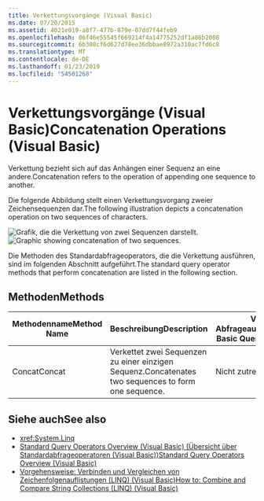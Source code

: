 ```yaml
---
title: Verkettungsvorgänge (Visual Basic)
ms.date: 07/20/2015
ms.assetid: 4021e019-a8f7-477b-879e-07dd7f44feb9
ms.openlocfilehash: 06f46e55545f669214f4a14775252df1a86b2008
ms.sourcegitcommit: 6b308cf6d627d78ee36dbbae8972a310ac7fd6c8
ms.translationtype: MT
ms.contentlocale: de-DE
ms.lasthandoff: 01/23/2019
ms.locfileid: "54501268"
---
```

# <a name="concatenation-operations-visual-basic"></a><span data-ttu-id="9fe31-102">Verkettungsvorgänge (Visual Basic)</span><span class="sxs-lookup"><span data-stu-id="9fe31-102">Concatenation Operations (Visual Basic)</span></span>
<span data-ttu-id="9fe31-103">Verkettung bezieht sich auf das Anhängen einer Sequenz an eine andere.</span><span class="sxs-lookup"><span data-stu-id="9fe31-103">Concatenation refers to the operation of appending one sequence to another.</span></span>  
  
 <span data-ttu-id="9fe31-104">Die folgende Abbildung stellt einen Verkettungsvorgang zweier Zeichensequenzen dar.</span><span class="sxs-lookup"><span data-stu-id="9fe31-104">The following illustration depicts a concatenation operation on two sequences of characters.</span></span>  
  
 <span data-ttu-id="9fe31-105">![Grafik, die die Verkettung von zwei Sequenzen darstellt.](../../../../csharp/programming-guide/concepts/linq/media/concat.png "Verkettung")</span><span class="sxs-lookup"><span data-stu-id="9fe31-105">![Graphic showing concatenation of two sequences.](../../../../csharp/programming-guide/concepts/linq/media/concat.png "Concat")</span></span>  
  
 <span data-ttu-id="9fe31-106">Die Methoden des Standardabfrageoperators, die die Verkettung ausführen, sind im folgenden Abschnitt aufgeführt.</span><span class="sxs-lookup"><span data-stu-id="9fe31-106">The standard query operator methods that perform concatenation are listed in the following section.</span></span>  
  
## <a name="methods"></a><span data-ttu-id="9fe31-107">Methoden</span><span class="sxs-lookup"><span data-stu-id="9fe31-107">Methods</span></span>  
  
|<span data-ttu-id="9fe31-108">Methodenname</span><span class="sxs-lookup"><span data-stu-id="9fe31-108">Method Name</span></span>|<span data-ttu-id="9fe31-109">Beschreibung</span><span class="sxs-lookup"><span data-stu-id="9fe31-109">Description</span></span>|<span data-ttu-id="9fe31-110">Visual Basic-Abfrageausdruckssyntax</span><span class="sxs-lookup"><span data-stu-id="9fe31-110">Visual Basic Query Expression Syntax</span></span>|<span data-ttu-id="9fe31-111">Weitere Informationen</span><span class="sxs-lookup"><span data-stu-id="9fe31-111">More Information</span></span>|  
|-----------------|-----------------|------------------------------------------|----------------------|  
|<span data-ttu-id="9fe31-112">Concat</span><span class="sxs-lookup"><span data-stu-id="9fe31-112">Concat</span></span>|<span data-ttu-id="9fe31-113">Verkettet zwei Sequenzen zu einer einzigen Sequenz.</span><span class="sxs-lookup"><span data-stu-id="9fe31-113">Concatenates two sequences to form one sequence.</span></span>|<span data-ttu-id="9fe31-114">Nicht zutreffend.</span><span class="sxs-lookup"><span data-stu-id="9fe31-114">Not applicable.</span></span>|<xref:System.Linq.Enumerable.Concat%2A?displayProperty=nameWithType><br /><br /> <xref:System.Linq.Queryable.Concat%2A?displayProperty=nameWithType>|  
  
## <a name="see-also"></a><span data-ttu-id="9fe31-115">Siehe auch</span><span class="sxs-lookup"><span data-stu-id="9fe31-115">See also</span></span>
- <xref:System.Linq>
- [<span data-ttu-id="9fe31-116">Standard Query Operators Overview (Visual Basic) (Übersicht über Standardabfrageoperatoren (Visual Basic))</span><span class="sxs-lookup"><span data-stu-id="9fe31-116">Standard Query Operators Overview (Visual Basic)</span></span>](../../../../visual-basic/programming-guide/concepts/linq/standard-query-operators-overview.md)
- [<span data-ttu-id="9fe31-117">Vorgehensweise: Verbinden und Vergleichen von Zeichenfolgenauflistungen (LINQ) (Visual Basic)</span><span class="sxs-lookup"><span data-stu-id="9fe31-117">How to: Combine and Compare String Collections (LINQ) (Visual Basic)</span></span>](../../../../visual-basic/programming-guide/concepts/linq/how-to-combine-and-compare-string-collections-linq.md)
